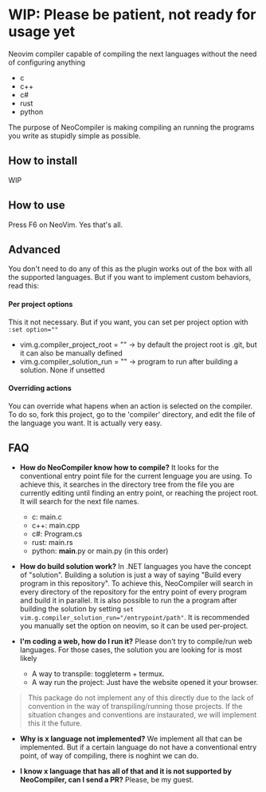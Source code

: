# WIP: Please be patient, not ready for usage yet 
Neovim compiler capable of compiling the next languages without the need of configuring anything

* c
* c++
* c#
* rust
* python

The purpose of NeoCompiler is making compiling an running the programs you write as stupidly simple as possible.

## How to install
WIP 

## How to use
Press F6 on NeoVim. Yes that's all.

## Advanced
You don't need to do any of this as the plugin works out of the box with all the supported languages. But if you want to implement custom behaviors, read this:

#### Per project options
This it not necessary. But if you want, you can set per project option with `:set option=""`

* vim.g.compiler_project_root = "" → by default the project root is .git, but it can also be manually defined
* vim.g.compiler_solution_run = "" → program to run after building a solution. None if unsetted

#### Overriding actions
You can override what hapens when an action is selected on the compiler. To do so, fork this project, go to the 'compiler' directory, and edit the file of the language you want. It is actually very easy.

## FAQ

* **How do NeoCompiler know how to compile?** It looks for the conventional entry point file for the current lenguage you are using. To achieve this, it searches in the directory tree from the file you are currently editing until finding an entry point, or reaching the project root. It will search for the next file names.

  * c: main.c
  * c++: main.cpp
  * c#: Program.cs
  * rust: main.rs
  * python: __main__.py or main.py (in this order)

* **How do build solution work?** In .NET languages you have the concept of "solution". Building a solution is just a way of saying "Build every program in this repository". To achieve this, NeoCompiler will search in every directory of the repository for the entry point of every program and build it in parallel. It is also possible to run the a program after building the solution by setting `set vim.g.compiler_solution_run="/entrypoint/path"`. It is recommended you manually set the option on neovim, so it can be used per-project.

* **I'm coding a web, how do I run it?** Please don't try to compile/run web languages. For those cases, the solution you are looking for is most likely

  * A way to transpile: toggleterm + termux.
  * A way run the project: Just have the website opened it your browser.
  
 > This package do not implement any of this directly due to the lack of convention in the way of transpiling/running those projects. If the situation changes and conventions are instaurated, we will implement this it the future.

* **Why is x language not implemented?** We implement all that can be implemented. But if a certain language do not have a conventional entry point, of way of compiling, there is noghint we can do.

* **I know x language that has all of that and it is not supported by NeoCompiler, can I send a PR?** Please, be my guest.

